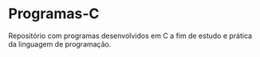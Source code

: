 # Programas-C

Repositório com programas desenvolvidos em C a fim de estudo e prática da linguagem de programação.
